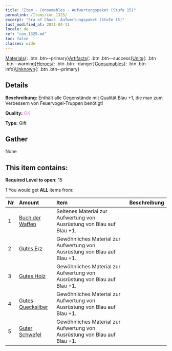 ```yaml
---
title: "Item - Consumables - Aufwertungspaket (Stufe 15)"
permalink: /Items/con_1325/
excerpt: "Era of Chaos  Aufwertungspaket (Stufe 15)"
last_modified_at: 2021-04-11
locale: de
ref: "con_1325.md"
toc: false
classes: wide
---
```

 [Materials](/de/Items/){: .btn .btn--primary}[Artifacts](/de/Items/Artifacts/){: .btn .btn--success}[Units](/de/Items/Units/){: .btn .btn--warning}[Heroes](/de/Items/Heroes/){: .btn .btn--danger}[Consumables](/de/Items/Consumables/){: .btn .btn--info}[Unknown](/de/Items/Unknown/){: .btn .btn--primary}

## Details
 **Beschreibung:** Enthält alle Gegenstände mit Qualität Blau +1, die man zum Verbessern von Feuervogel-Truppen benötigt!

 **Quality:** <span style="color: #DA70D6">OK</span>

 **Type:** Gift

## Gather

  None

## This item contains:

 **Required Level to open:** 15

 1 You would get **ALL** items  from:

  | Nr | Amount |     Item    | Beschreibung |
  |:---|:-------|:------------|:-----------:|
  | 1 | [Buch der Waffen](/de/Items/mat_18/) | Seltenes Material zur Aufwertung von Ausrüstung von Blau auf Blau +1. | 
  | 2 | [Gutes Erz](/de/Items/mat_12/) | Gewöhnliches Material zur Aufwertung von Ausrüstung von Blau auf Blau +1. | 
  | 3 | [Gutes Holz](/de/Items/mat_13/) | Gewöhnliches Material zur Aufwertung von Ausrüstung von Blau auf Blau +1. | 
  | 4 | [Gutes Quecksilber](/de/Items/mat_14/) | Gewöhnliches Material zur Aufwertung von Ausrüstung von Blau auf Blau +1. | 
  | 5 | [Guter Schwefel](/de/Items/mat_15/) | Gewöhnliches Material zur Aufwertung von Ausrüstung von Blau auf Blau +1. | 

